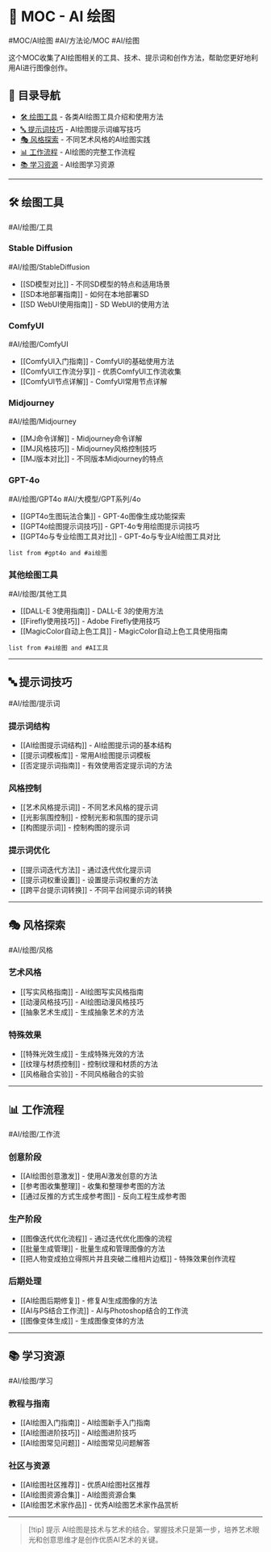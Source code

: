 # 🎨 MOC - AI 绘图
#MOC/AI绘图 #AI/方法论/MOC #AI/绘图

这个MOC收集了AI绘图相关的工具、技术、提示词和创作方法，帮助您更好地利用AI进行图像创作。

## 🧭 目录导航
- [🛠️ 绘图工具](#绘图工具) - 各类AI绘图工具介绍和使用方法
- [🔤 提示词技巧](#提示词技巧) - AI绘图提示词编写技巧
- [🎭 风格探索](#风格探索) - 不同艺术风格的AI绘图实践
- [📊 工作流程](#工作流程) - AI绘图的完整工作流程
- [📚 学习资源](#学习资源) - AI绘图学习资源

---

## 🛠️ 绘图工具
#AI/绘图/工具

### Stable Diffusion
#AI/绘图/StableDiffusion
- [[SD模型对比]] - 不同SD模型的特点和适用场景
- [[SD本地部署指南]] - 如何在本地部署SD
- [[SD WebUI使用指南]] - SD WebUI的使用方法

### ComfyUI
#AI/绘图/ComfyUI
- [[ComfyUI入门指南]] - ComfyUI的基础使用方法
- [[ComfyUI工作流分享]] - 优质ComfyUI工作流收集
- [[ComfyUI节点详解]] - ComfyUI常用节点详解

### Midjourney
#AI/绘图/Midjourney
- [[MJ命令详解]] - Midjourney命令详解
- [[MJ风格技巧]] - Midjourney风格控制技巧
- [[MJ版本对比]] - 不同版本Midjourney的特点

### GPT-4o
#AI/绘图/GPT4o #AI/大模型/GPT系列/4o
- [[GPT4o生图玩法合集]] - GPT-4o图像生成功能探索
- [[GPT4o绘图提示词技巧]] - GPT-4o专用绘图提示词技巧
- [[GPT4o与专业绘图工具对比]] - GPT-4o与专业AI绘图工具对比

```dataview
list from #gpt4o and #ai绘图
```

### 其他绘图工具
#AI/绘图/其他工具
- [[DALL-E 3使用指南]] - DALL-E 3的使用方法
- [[Firefly使用技巧]] - Adobe Firefly使用技巧
- [[MagicColor自动上色工具]] - MagicColor自动上色工具使用指南

```dataview
list from #ai绘图 and #AI工具
```

---

## 🔤 提示词技巧
#AI/绘图/提示词

### 提示词结构
- [[AI绘图提示词结构]] - AI绘图提示词的基本结构
- [[提示词模板库]] - 常用AI绘图提示词模板
- [[否定提示词指南]] - 有效使用否定提示词的方法

### 风格控制
- [[艺术风格提示词]] - 不同艺术风格的提示词
- [[光影氛围控制]] - 控制光影和氛围的提示词
- [[构图提示词]] - 控制构图的提示词

### 提示词优化
- [[提示词迭代方法]] - 通过迭代优化提示词
- [[提示词权重设置]] - 设置提示词权重的方法
- [[跨平台提示词转换]] - 不同平台间提示词的转换

---

## 🎭 风格探索
#AI/绘图/风格

### 艺术风格
- [[写实风格指南]] - AI绘图写实风格指南
- [[动漫风格技巧]] - AI绘图动漫风格技巧
- [[抽象艺术生成]] - 生成抽象艺术的方法

### 特殊效果
- [[特殊光效生成]] - 生成特殊光效的方法
- [[纹理与材质控制]] - 控制纹理和材质的方法
- [[风格融合实验]] - 不同风格融合的实验

---

## 📊 工作流程
#AI/绘图/工作流

### 创意阶段
- [[AI绘图创意激发]] - 使用AI激发创意的方法
- [[参考图收集整理]] - 收集和整理参考图的方法
- [[通过反推的方式生成参考图]] - 反向工程生成参考图

### 生产阶段
- [[图像迭代优化流程]] - 通过迭代优化图像的流程
- [[批量生成管理]] - 批量生成和管理图像的方法
- [[把人物变成拍立得照片并且突破二维相片边框]] - 特殊效果创作流程

### 后期处理
- [[AI绘图后期修复]] - 修复AI生成图像的方法
- [[AI与PS结合工作流]] - AI与Photoshop结合的工作流
- [[图像变体生成]] - 生成图像变体的方法

---

## 📚 学习资源
#AI/绘图/学习

### 教程与指南
- [[AI绘图入门指南]] - AI绘图新手入门指南
- [[AI绘图进阶技巧]] - AI绘图进阶技巧
- [[AI绘图常见问题]] - AI绘图常见问题解答

### 社区与资源
- [[AI绘图社区推荐]] - 优质AI绘图社区推荐
- [[AI绘图资源合集]] - AI绘图资源合集
- [[AI绘图艺术家作品]] - 优秀AI绘图艺术家作品赏析

---

> [!tip] 提示
> AI绘图是技术与艺术的结合。掌握技术只是第一步，培养艺术眼光和创意思维才是创作优质AI艺术的关键。
